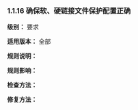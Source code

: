 ### 1.1.16 确保软、硬链接文件保护配置正确

**级别：** 要求

**适用版本：** 全部

**规则说明：** 



**规则影响：**



**检查方法：**





**修复方法：**

